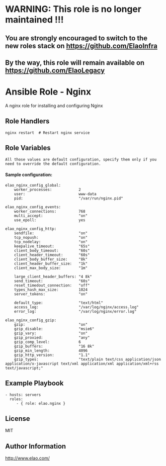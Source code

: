 WARNING: This role is no longer maintained !!!
==============================================

You are strongly encouraged to switch to the new roles stack on https://github.com/ElaoInfra
--------------------------------------------------------------------------------------------

By the way, this role will remain available on https://github.com/ElaoLegacy
----------------------------------------------------------------------------


Ansible Role - Nginx
====================

A nginx role for installing and configuring Nginx

Role Handlers
-------------

    nginx restart  # Restart nginx service

Role Variables
--------------

    All those values are default configuration, specify them only if you need to override the default configuration.

#### Sample configuration:

```
elao_nginx_config_global:
    worker_processes:            2
    user:                        www-data
    pid:                         "/var/run/nginx.pid"

elao_nginx_config_events:
    worker_connections:          768
    multi_accept:                "on"
    use_epoll:                   yes

elao_nginx_config_http:
    sendfile:                    "on"
    tcp_nopush:                  "on"
    tcp_nodelay:                 "on"
    keepalive_timeout:           "65s"
    client_body_timeout:         "60s"
    client_header_timeout:       "60s"
    client_body_buffer_size:     "8k"
    client_header_buffer_size:   "1k"
    client_max_body_size:        "1m"

    large_client_header_buffers: "4 8k"
    send_timeout:                "60s"
    reset_timedout_connection:   "off"
    types_hash_max_size:         1024
    server_tokens:               "on"

    default_type:                "text/html"
    access_log:                  "/var/log/nginx/access.log"
    error_log:                   "/var/log/nginx/error.log"

elao_nginx_config_gzip:
    gzip:                        "on"
    gzip_disable:                "msie6"
    gzip_vary:                   "on"
    gzip_proxied:                "any"
    gzip_comp_level:             6
    gzip_buffers:                "16 8k"
    gzip_min_length:             4096
    gzip_http_version:           "1.1"
    gzip_types:                  "text/plain text/css application/json application/x-javascript text/xml application/xml application/xml+rss text/javascript;"
```

Example Playbook
----------------

    - hosts: servers
      roles:
         - { role: elao.nginx }

License
-------

MIT


Author Information
------------------

http://www.elao.com/
